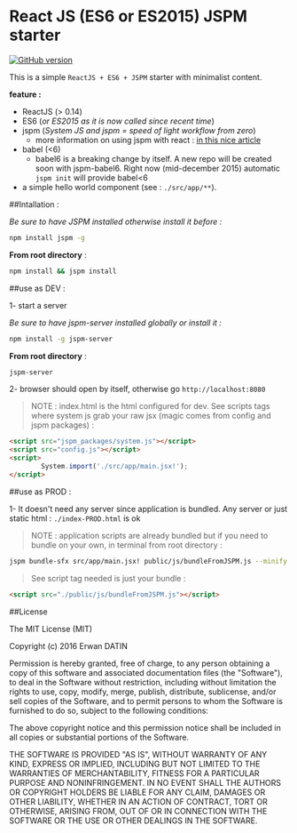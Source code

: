 React JS (ES6 or ES2015) JSPM starter
=========

[![GitHub version](https://badge.fury.io/gh/MacKentoch%2Freact-es6-jspm-starter.svg)](https://badge.fury.io/gh/MacKentoch%2Freact-es6-jspm-starter)

This is a simple `ReactJS + ES6 + JSPM` starter with minimalist content.

**feature :** 

- ReactJS (> 0.14)
- ES6 (*or ES2015 as it is now called since recent time*)
- jspm (*System JS and jspm = speed of light workflow from zero*)
  - more information on using jspm with react : [in this nice article](http://egorsmirnov.me/2015/10/11/react-and-es6-part5.html) 
- babel (<6)
  - babel6 is a breaking change by itself. A new repo will be created soon with jspm-babel6.
  Right now (mid-december 2015) automatic `jspm init` will provide babel<6
- a simple hello world component (see : `./src/app/**`).



##Intallation :

*Be sure to have JSPM installed otherwise install it before :*
```bash
npm install jspm -g
```

**From root directory** : 

```bash
npm install && jspm install
```






##use as DEV  : 

1- start a server 

*Be sure to have jspm-server installed globally or install it :*
```bash
npm install -g jspm-server
```

**From root directory** : 

```bash
jspm-server
```
2- browser should open by itself, otherwise go `http://localhost:8080` 

>NOTE : index.html is the html configured for dev. See scripts tags where system js grab your raw jsx (magic comes from config and jspm packages) :

```html
<script src="jspm_packages/system.js"></script>
<script src="config.js"></script>
<script>
		System.import('./src/app/main.jsx!');
</script>		
``` 



##use as PROD  : 

1- It doesn't need any server since application is bundled. Any server or just static html : `./index-PROD.html` is ok


>NOTE : application scripts are already bundled but if you need to bundle on your own, in terminal from root directory :

```bash
jspm bundle-sfx src/app/main.jsx! public/js/bundleFromJSPM.js --minify
```

>See script tag needed is just your bundle :

```html
<script src="./public/js/bundleFromJSPM.js"></script>
``` 


##License

The MIT License (MIT)

Copyright (c) 2016 Erwan DATIN

Permission is hereby granted, free of charge, to any person obtaining a copy
of this software and associated documentation files (the "Software"), to deal
in the Software without restriction, including without limitation the rights
to use, copy, modify, merge, publish, distribute, sublicense, and/or sell
copies of the Software, and to permit persons to whom the Software is
furnished to do so, subject to the following conditions:

The above copyright notice and this permission notice shall be included in
all copies or substantial portions of the Software.

THE SOFTWARE IS PROVIDED "AS IS", WITHOUT WARRANTY OF ANY KIND, EXPRESS OR
IMPLIED, INCLUDING BUT NOT LIMITED TO THE WARRANTIES OF MERCHANTABILITY,
FITNESS FOR A PARTICULAR PURPOSE AND NONINFRINGEMENT. IN NO EVENT SHALL THE
AUTHORS OR COPYRIGHT HOLDERS BE LIABLE FOR ANY CLAIM, DAMAGES OR OTHER
LIABILITY, WHETHER IN AN ACTION OF CONTRACT, TORT OR OTHERWISE, ARISING FROM,
OUT OF OR IN CONNECTION WITH THE SOFTWARE OR THE USE OR OTHER DEALINGS IN
THE SOFTWARE.
